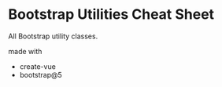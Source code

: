 # Bootstrap Utilities Cheat Sheet

All Bootstrap utility classes.

made with
- create-vue
- bootstrap@5

